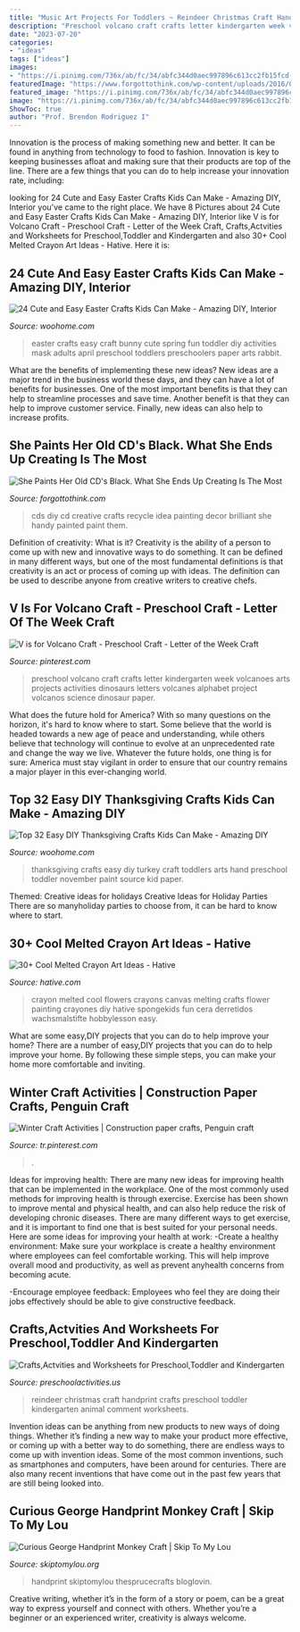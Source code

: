 ```yaml
---
title: "Music Art Projects For Toddlers ~ Reindeer Christmas Craft Handprint Crafts Preschool Toddler Kindergarten Animal Comment Worksheets"
description: "Preschool volcano craft crafts letter kindergarten week volcanoes arts projects activities dinosaurs letters volcanes alphabet project volcanos science dinosaur paper"
date: "2023-07-20"
categories:
- "ideas"
tags: ["ideas"]
images:
- "https://i.pinimg.com/736x/ab/fc/34/abfc344d0aec997896c613cc2fb15fcd--crafts-for-kindergarten-preschool-art.jpg?b=t"
featuredImage: "https://www.forgottothink.com/wp-content/uploads/2016/03/old-cd-crafts-1-1.jpg"
featured_image: "https://i.pinimg.com/736x/ab/fc/34/abfc344d0aec997896c613cc2fb15fcd--crafts-for-kindergarten-preschool-art.jpg?b=t"
image: "https://i.pinimg.com/736x/ab/fc/34/abfc344d0aec997896c613cc2fb15fcd--crafts-for-kindergarten-preschool-art.jpg?b=t"
ShowToc: true
author: "Prof. Brendon Rodriguez I"
---
```



Innovation is the process of making something new and better. It can be found in anything from technology to food to fashion. Innovation is key to keeping businesses afloat and making sure that their products are top of the line. There are a few things that you can do to help increase your innovation rate, including:

	

		
looking for 24 Cute and Easy Easter Crafts Kids Can Make - Amazing DIY, Interior you've came to the right place. We have 8 Pictures about 24 Cute and Easy Easter Crafts Kids Can Make - Amazing DIY, Interior like V is for Volcano Craft - Preschool Craft - Letter of the Week Craft, Crafts,Actvities and Worksheets for Preschool,Toddler and Kindergarten and also 30+ Cool Melted Crayon Art Ideas - Hative. Here it is:
		
    
## 24 Cute And Easy Easter Crafts Kids Can Make - Amazing DIY, Interior

<img loading=lazy src="http://www.woohome.com/wp-content/uploads/2014/04/Easter-Crafts-for-Kids-7.jpg" onerror="this.onerror=null;this.src='https://tse1.mm.bing.net/th?id=OIP.kRY8IV7Ds53ND63zSPrWmgHaJ6&amp;pid=15.1';" alt="24 Cute and Easy Easter Crafts Kids Can Make - Amazing DIY, Interior">

_Source: woohome.com_

>easter crafts easy craft bunny cute spring fun toddler diy activities mask adults april preschool toddlers preschoolers paper arts rabbit. 

	

What are the benefits of implementing these new ideas?
New ideas are a major trend in the business world these days, and they can have a lot of benefits for businesses. One of the most important benefits is that they can help to streamline processes and save time. Another benefit is that they can help to improve customer service. Finally, new ideas can also help to increase profits.

    
## She Paints Her Old CD&#039;s Black. What She Ends Up Creating Is The Most

<img loading=lazy src="https://www.forgottothink.com/wp-content/uploads/2016/03/old-cd-crafts-1-1.jpg" onerror="this.onerror=null;this.src='https://tse4.mm.bing.net/th?id=OIP.TmGjhUSgQSr3jQImYSTqzwHaD4&amp;pid=15.1';" alt="She Paints Her Old CD&#039;s Black. What She Ends Up Creating Is The Most">

_Source: forgottothink.com_

>cds diy cd creative crafts recycle idea painting decor brilliant she handy painted paint them. 

	

Definition of creativity: What is it?
Creativity is the ability of a person to come up with new and innovative ways to do something. It can be defined in many different ways, but one of the most fundamental definitions is that creativity is an act or process of coming up with ideas. The definition can be used to describe anyone from creative writers to creative chefs.

    
## V Is For Volcano Craft - Preschool Craft - Letter Of The Week Craft

<img loading=lazy src="https://i.pinimg.com/736x/ab/fc/34/abfc344d0aec997896c613cc2fb15fcd--crafts-for-kindergarten-preschool-art.jpg?b=t" onerror="this.onerror=null;this.src='https://tse2.mm.bing.net/th?id=OIP.7-o-zZa3543ZCdNgaM6-GwHaJ6&amp;pid=15.1';" alt="V is for Volcano Craft - Preschool Craft - Letter of the Week Craft">

_Source: pinterest.com_

>preschool volcano craft crafts letter kindergarten week volcanoes arts projects activities dinosaurs letters volcanes alphabet project volcanos science dinosaur paper. 

	

What does the future hold for America? With so many questions on the horizon, it's hard to know where to start. Some believe that the world is headed towards a new age of peace and understanding, while others believe that technology will continue to evolve at an unprecedented rate and change the way we live. Whatever the future holds, one thing is for sure: America must stay vigilant in order to ensure that our country remains a major player in this ever-changing world.

    
## Top 32 Easy DIY Thanksgiving Crafts Kids Can Make - Amazing DIY

<img loading=lazy src="http://www.woohome.com/wp-content/uploads/2013/11/Thanksgiving-Crafts-Kids-Can-Make-24.jpg" onerror="this.onerror=null;this.src='https://tse4.mm.bing.net/th?id=OIP.ntf7QuoVKY6BwKUIvp3XMwHaJm&amp;pid=15.1';" alt="Top 32 Easy DIY Thanksgiving Crafts Kids Can Make - Amazing DIY">

_Source: woohome.com_

>thanksgiving crafts easy diy turkey craft toddlers arts hand preschool toddler november paint source kid paper. 

	

Themed: Creative ideas for holidays
Creative Ideas for Holiday Parties
There are so manyholiday parties to choose from, it can be hard to know where to start.

    
## 30+ Cool Melted Crayon Art Ideas - Hative

<img loading=lazy src="https://hative.com/wp-content/uploads/2014/04/melted-crayon-art/15-flowers.jpg" onerror="this.onerror=null;this.src='https://tse4.mm.bing.net/th?id=OIP.p_TA_XRZ23g6XZfcSJzzNwHaJ6&amp;pid=15.1';" alt="30+ Cool Melted Crayon Art Ideas - Hative">

_Source: hative.com_

>crayon melted cool flowers crayons canvas melting crafts flower painting crayones diy hative spongekids fun cera derretidos wachsmalstifte hobbylesson easy. 

	

What are some easy,DIY projects that you can do to help improve your home?
There are a number of easy,DIY projects that you can do to help improve your home. By following these simple steps, you can make your home more comfortable and inviting.

    
## Winter Craft Activities | Construction Paper Crafts, Penguin Craft

<img loading=lazy src="https://i.pinimg.com/736x/49/7c/fe/497cfe2838d1bfbe311d398073b1ee73--paper-hearts-penguin-craft.jpg" onerror="this.onerror=null;this.src='https://tse3.mm.bing.net/th?id=OIP.xo_oWeH6Ly79JufJn5HQYQHaKd&amp;pid=15.1';" alt="Winter Craft Activities | Construction paper crafts, Penguin craft">

_Source: tr.pinterest.com_

>. 

	

Ideas for improving health:
There are many new ideas for improving health that can be implemented in the workplace. One of the most commonly used methods for improving health is through exercise. Exercise has been shown to improve mental and physical health, and can also help reduce the risk of developing chronic diseases. There are many different ways to get exercise, and it is important to find one that is best suited for your personal needs. Here are some ideas for improving your health at work: 
-Create a healthy environment: Make sure your workplace is create a healthy environment where employees can feel comfortable working. This will help improve overall mood and productivity, as well as prevent anyhealth concerns from becoming acute. 

-Encourage employee feedback: Employees who feel they are doing their jobs effectively should be able to give constructive feedback.

    
## Crafts,Actvities And Worksheets For Preschool,Toddler And Kindergarten

<img loading=lazy src="http://www.preschoolactivities.us/wp-content/uploads/2014/12/handprint-christmas-reindeer-craft.jpg" onerror="this.onerror=null;this.src='https://tse1.mm.bing.net/th?id=OIP.1Z3RS7ehWwcc90SGhaaxygHaJ3&amp;pid=15.1';" alt="Crafts,Actvities and Worksheets for Preschool,Toddler and Kindergarten">

_Source: preschoolactivities.us_

>reindeer christmas craft handprint crafts preschool toddler kindergarten animal comment worksheets. 

	

Invention ideas can be anything from new products to new ways of doing things. Whether it’s finding a new way to make your product more effective, or coming up with a better way to do something, there are endless ways to come up with invention ideas. Some of the most common inventions, such as smartphones and computers, have been around for centuries. There are also many recent inventions that have come out in the past few years that are still being looked into.

    
## Curious George Handprint Monkey Craft | Skip To My Lou

<img loading=lazy src="https://www.skiptomylou.org/wp-content/uploads/2016/04/curious-george-monkey-craft-1.jpg" onerror="this.onerror=null;this.src='https://tse3.mm.bing.net/th?id=OIP.uI69S1LhEiSoT4prBIOoSwHaIR&amp;pid=15.1';" alt="Curious George Handprint Monkey Craft | Skip To My Lou">

_Source: skiptomylou.org_

>handprint skiptomylou thesprucecrafts bloglovin. 

	

Creative writing, whether it’s in the form of a story or poem, can be a great way to express yourself and connect with others. Whether you’re a beginner or an experienced writer, creativity is always welcome.

